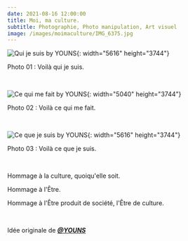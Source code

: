 ```yaml
---
date: 2021-08-16 12:00:00
title: Moi, ma culture.
subtitle: Photographie, Photo manipulation, Art visuel
image: /images/moimaculture/IMG_6375.jpg
---
```

​​​​​​![Qui je suis by YOUNS](/images/moimaculture/IMG_6422.jpg){: width="5616" height="3744"}

Photo 01 : Voil&agrave; qui je suis.

&nbsp;

![Ce qui me fait by YOUNS](/images/moimaculture/IMG_6375.jpg){: width="5040" height="3744"}

Photo 02 : Voil&agrave; ce qui me fait.

&nbsp;

![Ce que je suis by YOUNS](/images/moimaculture/IMG_6402.jpg){: width="5616" height="3744"}

Photo 03 : Voil&agrave; ce que je suis.

&nbsp;

Hommage &agrave; la culture, quoiqu'elle soit.

Hommage &agrave; l'&Ecirc;tre.

Hommage &agrave; l'&Ecirc;tre produit de société, l'&Ecirc;tre de culture.

&nbsp;

Idée originale de ***[@YOUNS](https://www.instagram.com/younous_herve/)***

&nbsp;

&nbsp;